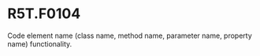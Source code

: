 # R5T.F0104

Code element name (class name, method name, parameter name, property name) functionality.